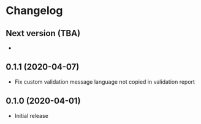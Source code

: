 
# Changelog


## Next version (TBA)

*


## 0.1.1 (2020-04-07)

* Fix custom validation message language not copied in validation report


## 0.1.0 (2020-04-01)

* Initial release
